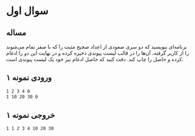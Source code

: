 # سوال اول
## مساله
برنامه‌ای  بنویسید که دو سری صعودی از اعداد صحیح مثبت را که با صفر تمام می‌شوند را از کاربر گرفته، آن‌ها را در قالب لیست پیوندی ذخیره کرده و در نهایت این دو را ادغام کرده و حاصل را چاپ کند. دقت کنید که حاصل ادغام نیز خود یک لیست پیوندی است.

## ورودی نمونه ۱

```sh
1 2 3 4 0
1 10 20 30 0
```

## خروجی نمونه ۱

```sh
1 1 2 3 4 10 20 30
```

